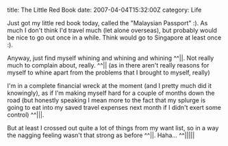 title: The Little Red Book
date: 2007-04-04T15:32:00Z
category: Life

Just got my little red book today, called the "Malaysian Passport" :). As much I don't think I'd travel much (let alone overseas), but probably would be nice to go out once in a while. Think would go to Singapore at least once :).

Anyway, just find myself whining and whining and whining ^^||. Not really much to complain about, really. ^^|| (as in there aren't really reasons for myself to whine apart from the problems that I brought to myself, really)

I'm in a complete financial wreck at the moment (and I pretty much did it knowingly), as if I'm making myself hard for a couple of months down the road (but honestly speaking I mean more to the fact that my splurge is going to eat into my saved travel expenses next month if I didn't exert some control) ^^|||.

But at least I crossed out quite a lot of things from my want list, so in a way the nagging feeling wasn't that strong as before ^^||. Haha… ^^|||||
